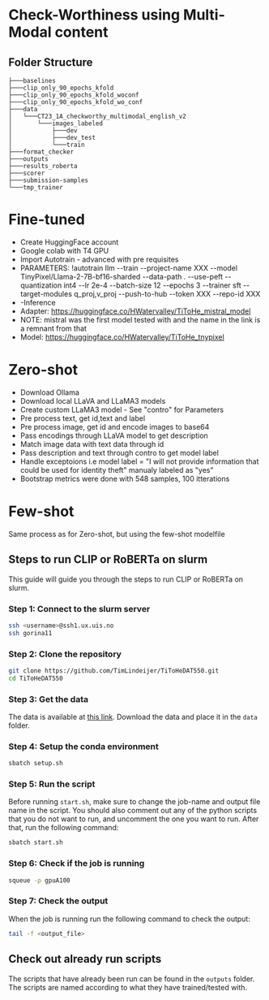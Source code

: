 # Check-Worthiness using Multi-Modal content

## Folder Structure
```
├───baselines
├───clip_only_90_epochs_kfold
├───clip_only_90_epochs_kfold_woconf
├───clip_only_90_epochs_kfold_wo_conf
├───data
│   └───CT23_1A_checkworthy_multimodal_english_v2
│       └───images_labeled
│           ├───dev
│           ├───dev_test
│           └───train
├───format_checker
├───outputs
├───results_roberta
├───scorer
├───submission-samples
└───tmp_trainer
```

# Fine-tuned
- Create HuggingFace account
- Google colab with T4 GPU
- Import Autotrain - advanced with pre requisites
- PARAMETERS: !autotrain llm --train --project-name XXX --model TinyPixel/Llama-2-7B-bf16-sharded --data-path . --use-peft --quantization int4 --lr 2e-4 --batch-size 12 --epochs 3 --trainer sft --target-modules q_proj,v_proj --push-to-hub --token XXX --repo-id XXX
- -Inference
- Adapter: https://huggingface.co/HWatervalley/TiToHe_mistral_model
- NOTE: mistral was the first model tested with and the name in the link is a remnant from that
- Model: https://huggingface.co/HWatervalley/TiToHe_tnypixel

# Zero-shot
- Download Ollama
- Download local LLaVA and LLaMA3 models
- Create custom LLaMA3 model - See "contro" for Parameters
- Pre process text, get id,text and label
- Pre process image, get id and encode images to base64
- Pass encodings through LLaVA model to get description
- Match image data with text data through id
- Pass description and text through contro to get model label
- Handle exceptoions i.e model label =  "I will not provide information that could be used for identity theft" manualy labeled as "yes"
- Bootstrap metrics were done with 548 samples, 100 itterations

# Few-shot
Same process as for Zero-shot, but using the few-shot modelfile
  
## Steps to run CLIP or RoBERTa on slurm

This guide will guide you through the steps to run CLIP or RoBERTa on slurm.

### Step 1: Connect to the slurm server
```bash
ssh <username>@ssh1.ux.uis.no
ssh gorina11
```

### Step 2: Clone the repository
```bash
git clone https://github.com/TimLindeijer/TiToHeDAT550.git
cd TiToHeDAT550
```

### Step 3: Get the data

The data is available at [this link](https://gitlab.com/checkthat_lab/clef2023-checkthat-lab/-/tree/main/task1/data). Download the data and place it in the `data` folder.

### Step 4: Setup the conda environment
```bash
sbatch setup.sh
```

### Step 5: Run the script

Before running `start.sh`, make sure to change the job-name and output file name in the script. You should also comment out any of the python scripts that you do not want to run, and uncomment the one you want to run. After that, run the following command:
```bash
sbatch start.sh
```

### Step 6: Check if the job is running
```bash
squeue -p gpuA100
```

### Step 7: Check the output
When the job is running run the following command to check the output:
```bash
tail -f <output_file>
```

## Check out already run scripts
The scripts that have already been run can be found in the `outputs` folder. The scripts are named according to what they have trained/tested with.
